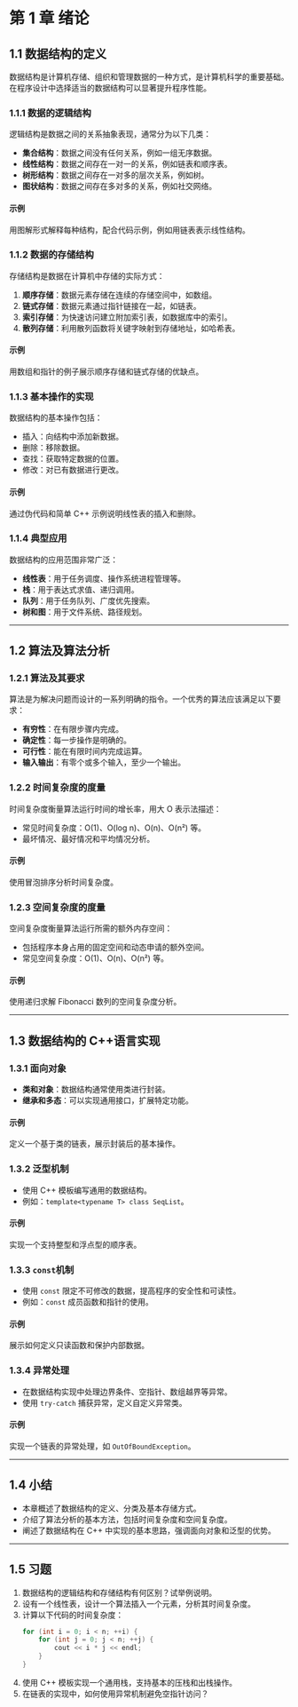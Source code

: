 # 第 1 章 绪论

## 1.1 数据结构的定义

数据结构是计算机存储、组织和管理数据的一种方式，是计算机科学的重要基础。在程序设计中选择适当的数据结构可以显著提升程序性能。

### 1.1.1 数据的逻辑结构

逻辑结构是数据之间的关系抽象表现，通常分为以下几类：

- **集合结构**：数据之间没有任何关系，例如一组无序数据。
- **线性结构**：数据之间存在一对一的关系，例如链表和顺序表。
- **树形结构**：数据之间存在一对多的层次关系，例如树。
- **图状结构**：数据之间存在多对多的关系，例如社交网络。

#### 示例

用图解形式解释每种结构，配合代码示例，例如用链表表示线性结构。

### 1.1.2 数据的存储结构

存储结构是数据在计算机中存储的实际方式：

1. **顺序存储**：数据元素存储在连续的存储空间中，如数组。
2. **链式存储**：数据元素通过指针链接在一起，如链表。
3. **索引存储**：为快速访问建立附加索引表，如数据库中的索引。
4. **散列存储**：利用散列函数将关键字映射到存储地址，如哈希表。

#### 示例

用数组和指针的例子展示顺序存储和链式存储的优缺点。

### 1.1.3 基本操作的实现

数据结构的基本操作包括：

- 插入：向结构中添加新数据。
- 删除：移除数据。
- 查找：获取特定数据的位置。
- 修改：对已有数据进行更改。

#### 示例

通过伪代码和简单 C++ 示例说明线性表的插入和删除。

### 1.1.4 典型应用

数据结构的应用范围非常广泛：

- **线性表**：用于任务调度、操作系统进程管理等。
- **栈**：用于表达式求值、递归调用。
- **队列**：用于任务队列、广度优先搜索。
- **树和图**：用于文件系统、路径规划。

---

## 1.2 算法及算法分析

### 1.2.1 算法及其要求

算法是为解决问题而设计的一系列明确的指令。一个优秀的算法应该满足以下要求：

- **有穷性**：在有限步骤内完成。
- **确定性**：每一步操作是明确的。
- **可行性**：能在有限时间内完成运算。
- **输入输出**：有零个或多个输入，至少一个输出。

### 1.2.2 时间复杂度的度量

时间复杂度衡量算法运行时间的增长率，用大 O 表示法描述：

- 常见时间复杂度：O(1)、O(log n)、O(n)、O(n²) 等。
- 最坏情况、最好情况和平均情况分析。

#### 示例

使用冒泡排序分析时间复杂度。

### 1.2.3 空间复杂度的度量

空间复杂度衡量算法运行所需的额外内存空间：

- 包括程序本身占用的固定空间和动态申请的额外空间。
- 常见空间复杂度：O(1)、O(n)、O(n²) 等。

#### 示例

使用递归求解 Fibonacci 数列的空间复杂度分析。

---

## 1.3 数据结构的 C++语言实现

### 1.3.1 面向对象

- **类和对象**：数据结构通常使用类进行封装。
- **继承和多态**：可以实现通用接口，扩展特定功能。

#### 示例

定义一个基于类的链表，展示封装后的基本操作。

### 1.3.2 泛型机制

- 使用 C++ 模板编写通用的数据结构。
- 例如：`template<typename T> class SeqList`。

#### 示例

实现一个支持整型和浮点型的顺序表。

### 1.3.3 `const`机制

- 使用 `const` 限定不可修改的数据，提高程序的安全性和可读性。
- 例如：`const` 成员函数和指针的使用。

#### 示例

展示如何定义只读函数和保护内部数据。

### 1.3.4 异常处理

- 在数据结构实现中处理边界条件、空指针、数组越界等异常。
- 使用 `try-catch` 捕获异常，定义自定义异常类。

#### 示例

实现一个链表的异常处理，如 `OutOfBoundException`。

---

## 1.4 小结

- 本章概述了数据结构的定义、分类及基本存储方式。
- 介绍了算法分析的基本方法，包括时间复杂度和空间复杂度。
- 阐述了数据结构在 C++ 中实现的基本思路，强调面向对象和泛型的优势。

---

## 1.5 习题

1. 数据结构的逻辑结构和存储结构有何区别？试举例说明。
2. 设有一个线性表，设计一个算法插入一个元素，分析其时间复杂度。
3. 计算以下代码的时间复杂度：
   ```cpp
   for (int i = 0; i < n; ++i) {
       for (int j = 0; j < n; ++j) {
           cout << i * j << endl;
       }
   }
   ```
4. 使用 C++ 模板实现一个通用栈，支持基本的压栈和出栈操作。
5. 在链表的实现中，如何使用异常机制避免空指针访问？
